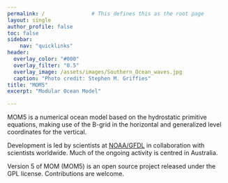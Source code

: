 ```yaml
---
permalink: /               # This defines this as the root page
layout: single
author_profile: false
toc: false
sidebar:
    nav: "quicklinks"
header:
  overlay_color: "#000"
  overlay_filter: "0.5"
  overlay_image: /assets/images/Southern_Ocean_waves.jpg
  caption: "Photo credit: Stephen M. Griffies"
title: "MOM5"
excerpt: "Modular Ocean Model"

---
```


MOM5 is a numerical ocean model based on the hydrostatic primitive equations, making use of the B-grid in the horizontal and generalized level coordinates for the vertical. 

Development is led by scientists at [NOAA/GFDL](http://www.gfdl.noaa.gov/ocean-model) in collaboration with scientists worldwide. Much of the ongoing activity is centred in Australia. 

Version 5 of MOM (MOM5) is an open source project released under the GPL license.  Contributions are welcome.  
